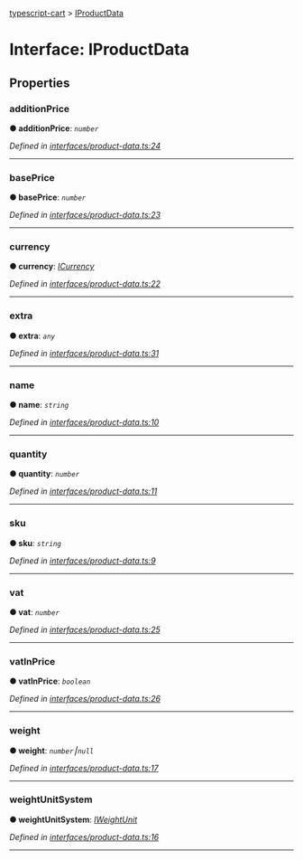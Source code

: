 [typescript-cart](../README.md) > [IProductData](../interfaces/iproductdata.md)



# Interface: IProductData


## Properties
<a id="additionprice"></a>

###  additionPrice

**●  additionPrice**:  *`number`* 

*Defined in [interfaces/product-data.ts:24](https://github.com/FlareMind/typescript-cart/blob/c89995c/src/interfaces/product-data.ts#L24)*





___

<a id="baseprice"></a>

###  basePrice

**●  basePrice**:  *`number`* 

*Defined in [interfaces/product-data.ts:23](https://github.com/FlareMind/typescript-cart/blob/c89995c/src/interfaces/product-data.ts#L23)*





___

<a id="currency"></a>

###  currency

**●  currency**:  *[ICurrency](icurrency.md)* 

*Defined in [interfaces/product-data.ts:22](https://github.com/FlareMind/typescript-cart/blob/c89995c/src/interfaces/product-data.ts#L22)*





___

<a id="extra"></a>

###  extra

**●  extra**:  *`any`* 

*Defined in [interfaces/product-data.ts:31](https://github.com/FlareMind/typescript-cart/blob/c89995c/src/interfaces/product-data.ts#L31)*





___

<a id="name"></a>

###  name

**●  name**:  *`string`* 

*Defined in [interfaces/product-data.ts:10](https://github.com/FlareMind/typescript-cart/blob/c89995c/src/interfaces/product-data.ts#L10)*





___

<a id="quantity"></a>

###  quantity

**●  quantity**:  *`number`* 

*Defined in [interfaces/product-data.ts:11](https://github.com/FlareMind/typescript-cart/blob/c89995c/src/interfaces/product-data.ts#L11)*





___

<a id="sku"></a>

###  sku

**●  sku**:  *`string`* 

*Defined in [interfaces/product-data.ts:9](https://github.com/FlareMind/typescript-cart/blob/c89995c/src/interfaces/product-data.ts#L9)*





___

<a id="vat"></a>

###  vat

**●  vat**:  *`number`* 

*Defined in [interfaces/product-data.ts:25](https://github.com/FlareMind/typescript-cart/blob/c89995c/src/interfaces/product-data.ts#L25)*





___

<a id="vatinprice"></a>

###  vatInPrice

**●  vatInPrice**:  *`boolean`* 

*Defined in [interfaces/product-data.ts:26](https://github.com/FlareMind/typescript-cart/blob/c89995c/src/interfaces/product-data.ts#L26)*





___

<a id="weight"></a>

###  weight

**●  weight**:  *`number`⎮`null`* 

*Defined in [interfaces/product-data.ts:17](https://github.com/FlareMind/typescript-cart/blob/c89995c/src/interfaces/product-data.ts#L17)*





___

<a id="weightunitsystem"></a>

###  weightUnitSystem

**●  weightUnitSystem**:  *[IWeightUnit](iweightunit.md)* 

*Defined in [interfaces/product-data.ts:16](https://github.com/FlareMind/typescript-cart/blob/c89995c/src/interfaces/product-data.ts#L16)*





___


